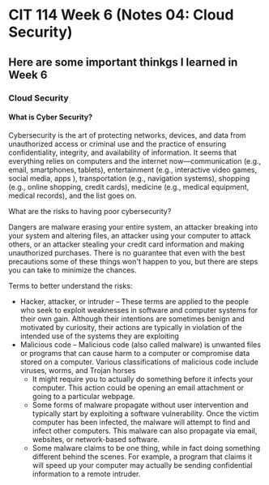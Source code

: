 # CIT 114 Week 6 (Notes 04: Cloud Security)
## Here are some important thinkgs I learned in Week 6
### Cloud Security

#### What is Cyber Security?

Cybersecurity is the art of protecting networks, devices, and data from unauthorized access or criminal use and the practice of ensuring confidentiality, integrity, 
and availability of information. It seems that everything relies on computers and the internet now—communication (e.g., email, smartphones, tablets), entertainment 
(e.g., interactive video games, social media, apps ), transportation (e.g., navigation systems), shopping (e.g., online shopping, credit cards), medicine 
(e.g., medical equipment, medical records), and the list goes on.

What are the risks to having poor cybersecurity?

Dangers are malware erasing your entire system, an attacker breaking into your system and altering files, an attacker using your computer to attack others, or an 
attacker stealing your credit card information and making unauthorized purchases. There is no guarantee that even with the best precautions some of these things won't 
happen to you, but there are steps you can take to minimize the chances.

Terms to better understand the risks:
  * Hacker, attacker, or intruder – These terms are applied to the people who seek to exploit weaknesses in software and computer systems for their own gain. Although 
their intentions are sometimes benign and motivated by curiosity, their actions are typically in violation of the intended use of the systems they are exploiting
  * Malicious code – Malicious code (also called malware) is unwanted files or programs that can cause harm to a computer or compromise data stored on a 
computer. Various classifications of malicious code include viruses, worms, and Trojan horses
      * It might require you to actually do something before it infects your computer. This action could be opening an email attachment or going to a particular webpage.
      * Some forms of malware propagate without user intervention and typically start by exploiting a software vulnerability. Once the victim computer has been infected, 
      the malware will attempt to find and infect other computers. This malware can also propagate via email, websites, or network-based software.
      * Some malware claims to be one thing, while in fact doing something different behind the scenes. For example, a program that claims it will speed up your computer 
      may actually be sending confidential information to a remote intruder.











